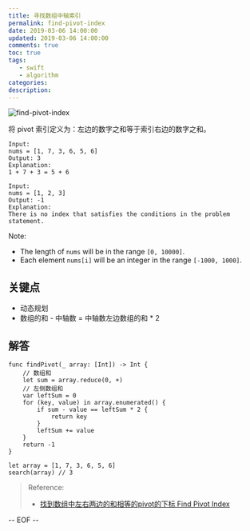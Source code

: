```yaml
---
title: 寻找数组中轴索引
permalink: find-pivot-index
date: 2019-03-06 14:00:00
updated: 2019-03-06 14:00:00
comments: true
toc: true
tags:
   - swift
   - algorithm
categories:
description:
---
```


<img src="https://ws1.sinaimg.cn/large/006tKfTcgy1g0tznh1c9qj30u00cvdko.jpg" alt="find-pivot-index" />

将 pivot 索引定义为：左边的数字之和等于索引右边的数字之和。

```
Input:
nums = [1, 7, 3, 6, 5, 6]
Output: 3
Explanation:
1 + 7 + 3 = 5 + 6

Input:
nums = [1, 2, 3]
Output: -1
Explanation:
There is no index that satisfies the conditions in the problem statement.
```

<!-- more -->

Note:

- The length of `nums` will be in the range `[0, 10000]`.
- Each element `nums[i]` will be an integer in the range `[-1000, 1000]`.

## 关键点

- 动态规划
- 数组的和 - 中轴数 = 中轴数左边数组的和 * 2

## 解答

```
func findPivot(_ array: [Int]) -> Int {
    // 数组和
    let sum = array.reduce(0, +)
    // 左侧数组和
    var leftSum = 0
    for (key, value) in array.enumerated() {
        if sum - value == leftSum * 2 {
            return key
        }
        leftSum += value
    }
    return -1
}

let array = [1, 7, 3, 6, 5, 6]
search(array) // 3
```

> Reference:
> - [找到数组中左右两边的和相等的pivot的下标 Find Pivot Index](https://my.oschina.net/liyurong/blog/1608204)

-- EOF --
